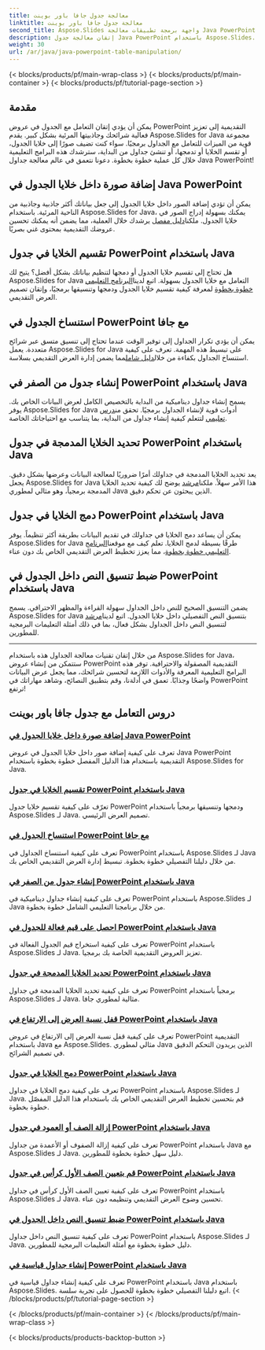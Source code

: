 ```yaml
---
title: معالجة جدول جافا باور بوينت
linktitle: معالجة جدول جافا باور بوينت
second_title: Aspose.Slides واجهة برمجة تطبيقات معالجة Java PowerPoint
description: إتقان معالجة جدول Java PowerPoint باستخدام Aspose.Slides. تعلم كيفية إضافة الصور وتقسيم الخلايا وإنشاء الجداول والمزيد من خلال برامجنا التعليمية المفصلة خطوة بخطوة.
weight: 30
url: /ar/java/java-powerpoint-table-manipulation/
---
```


{< blocks/products/pf/main-wrap-class >}
{< blocks/products/pf/main-container >}
{< blocks/products/pf/tutorial-page-section >}

## مقدمة

يمكن أن يؤدي إتقان التعامل مع الجدول في عروض PowerPoint التقديمية إلى تعزيز فعالية شرائحك وجاذبيتها المرئية بشكل كبير. يقدم Aspose.Slides for Java مجموعة قوية من الميزات للتعامل مع الجداول برمجيًا. سواء كنت تضيف صورًا إلى خلايا الجدول، أو تقسم الخلايا أو تدمجها، أو تنشئ جداول من البداية، سترشدك هذه البرامج التعليمية خلال كل عملية خطوة بخطوة. دعونا نتعمق في عالم معالجة جداول Java PowerPoint!

## إضافة صورة داخل خلايا الجدول في Java PowerPoint
يمكن أن تؤدي إضافة الصور داخل خلايا الجدول إلى جعل بياناتك أكثر جاذبية وجاذبية من الناحية المرئية. باستخدام Aspose.Slides for Java، يمكنك بسهولة إدراج الصور في خلايا الجدول. ملكنا[دليل مفصل](./add-image-inside-table-cells-java-powerpoint/) يرشدك خلال العملية، مما يضمن أنه يمكنك تحسين عروضك التقديمية بمحتوى غني بصريًا.

## تقسيم الخلايا في جدول PowerPoint باستخدام Java
 هل تحتاج إلى تقسيم خلايا الجدول أو دمجها لتنظيم بياناتك بشكل أفضل؟ يتيح لك Aspose.Slides for Java التعامل مع خلايا الجدول بسهولة. اتبع لدينا[البرنامج التعليمي خطوة بخطوة](./split-cells-powerpoint-table-java/) لمعرفة كيفية تقسيم خلايا الجدول ودمجها وتنسيقها برمجيًا، وإتقان تصميم العرض التقديمي.

## استنساخ الجدول في PowerPoint مع جافا
 يمكن أن يؤدي تكرار الجداول إلى توفير الوقت عندما تحتاج إلى تنسيق متسق عبر شرائح متعددة. يعمل Aspose.Slides for Java على تبسيط هذه المهمة. تعرف على كيفية استنساخ الجداول بكفاءة من خلال[دليل شامل](./clone-table-powerpoint-java/)مما يضمن إدارة العرض التقديمي بسلاسة.

## إنشاء جدول من الصفر في PowerPoint باستخدام Java
يسمح إنشاء جداول ديناميكية من البداية بالتخصيص الكامل لعرض البيانات الخاص بك. يوفر Aspose.Slides for Java أدوات قوية لإنشاء الجداول برمجيًا. تحقق من[درس تعليمي](./create-table-from-scratch-powerpoint-java/) لتتعلم كيفية إنشاء جداول من البداية، بما يتناسب مع احتياجاتك الخاصة.

## تحديد الخلايا المدمجة في جدول PowerPoint باستخدام Java
 يعد تحديد الخلايا المدمجة في جداولك أمرًا ضروريًا لمعالجة البيانات وعرضها بشكل دقيق. يجعل Aspose.Slides for Java هذا الأمر سهلاً. ملكنا[مرشد](./identify-merged-cells-powerpoint-table-java/) يوضح لك كيفية تحديد الخلايا المدمجة برمجياً، وهو مثالي لمطوري Java الذين يبحثون عن تحكم دقيق.

## دمج الخلايا في جدول PowerPoint باستخدام Java
 يمكن أن يساعد دمج الخلايا في جداولك في تقديم البيانات بطريقة أكثر تنظيماً. يوفر Aspose.Slides for Java طرقًا بسيطة لدمج الخلايا. تعلم كيف مع موقعنا[البرنامج التعليمي خطوة بخطوة](./merge-cells-powerpoint-table-java/)، مما يعزز تخطيط العرض التقديمي الخاص بك دون عناء.

## ضبط تنسيق النص داخل الجدول في PowerPoint باستخدام Java
يضمن التنسيق الصحيح للنص داخل الجداول سهولة القراءة والمظهر الاحترافي. يسمح Aspose.Slides for Java بتنسيق النص التفصيلي داخل خلايا الجدول. اتبع لدينا[مرشد](./set-text-formatting-inside-table-powerpoint-java/) لتنسيق النص داخل الجداول بشكل فعال، بما في ذلك أمثلة التعليمات البرمجية للمطورين.

---

من خلال إتقان تقنيات معالجة الجداول هذه باستخدام Aspose.Slides for Java، ستتمكن من إنشاء عروض PowerPoint التقديمية المصقولة والاحترافية. توفر هذه البرامج التعليمية المعرفة والأدوات اللازمة لتحسين شرائحك، مما يجعل عرض البيانات واضحًا وجذابًا. تعمق في أدلةنا، وقم بتطبيق النصائح، وشاهد مهاراتك في PowerPoint ترتفع!
## دروس التعامل مع جدول جافا باور بوينت
### [إضافة صورة داخل خلايا الجدول في Java PowerPoint](./add-image-inside-table-cells-java-powerpoint/)
تعرف على كيفية إضافة صور داخل خلايا الجدول في عروض Java PowerPoint التقديمية باستخدام هذا الدليل المفصل خطوة بخطوة باستخدام Aspose.Slides for Java.
### [تقسيم الخلايا في جدول PowerPoint باستخدام Java](./split-cells-powerpoint-table-java/)
تعرّف على كيفية تقسيم خلايا جدول PowerPoint ودمجها وتنسيقها برمجياً باستخدام Aspose.Slides لـ Java. تصميم العرض الرئيسي.
### [استنساخ الجدول في PowerPoint مع جافا](./clone-table-powerpoint-java/)
تعرف على كيفية استنساخ الجداول في PowerPoint باستخدام Aspose.Slides لـ Java من خلال دليلنا التفصيلي خطوة بخطوة. تبسيط إدارة العرض التقديمي الخاص بك.
### [إنشاء جدول من الصفر في PowerPoint باستخدام Java](./create-table-from-scratch-powerpoint-java/)
تعرف على كيفية إنشاء جداول ديناميكية في PowerPoint باستخدام Aspose.Slides لـ Java من خلال برنامجنا التعليمي الشامل خطوة بخطوة.
### [احصل على قيم فعالة للجدول في PowerPoint باستخدام Java](./get-effective-values-table-powerpoint-java/)
تعرف على كيفية استخراج قيم الجدول الفعالة في PowerPoint باستخدام Aspose.Slides لـ Java. تعزيز العروض التقديمية الخاصة بك برمجيا.
### [تحديد الخلايا المدمجة في جدول PowerPoint باستخدام Java](./identify-merged-cells-powerpoint-table-java/)
تعرف على كيفية تحديد الخلايا المدمجة في جداول PowerPoint برمجياً باستخدام Aspose.Slides لـ Java. مثالية لمطوري جافا.
### [قفل نسبة العرض إلى الارتفاع في PowerPoint باستخدام Java](./lock-aspect-ratio-powerpoint-java/)
تعرف على كيفية قفل نسبة العرض إلى الارتفاع في عروض PowerPoint التقديمية باستخدام Java مع Aspose.Slides. مثالي لمطوري Java الذين يريدون التحكم الدقيق في تصميم الشرائح.
### [دمج الخلايا في جدول PowerPoint باستخدام Java](./merge-cells-powerpoint-table-java/)
تعرف على كيفية دمج الخلايا في جداول PowerPoint باستخدام Aspose.Slides لـ Java. قم بتحسين تخطيط العرض التقديمي الخاص بك باستخدام هذا الدليل المفصّل خطوة بخطوة.
### [إزالة الصف أو العمود في جدول PowerPoint باستخدام Java](./remove-row-column-powerpoint-table-java/)
تعرف على كيفية إزالة الصفوف أو الأعمدة من جداول PowerPoint باستخدام Java مع Aspose.Slides لـ Java. دليل سهل خطوة بخطوة للمطورين.
### [قم بتعيين الصف الأول كرأس في جدول PowerPoint باستخدام Java](./set-first-row-header-powerpoint-table-java/)
تعرف على كيفية تعيين الصف الأول كرأس في جداول PowerPoint باستخدام Aspose.Slides لـ Java. تحسين وضوح العرض التقديمي وتنظيمه دون عناء.
### [ضبط تنسيق النص داخل الجدول في PowerPoint باستخدام Java](./set-text-formatting-inside-table-powerpoint-java/)
تعرف على كيفية تنسيق النص داخل جداول PowerPoint باستخدام Aspose.Slides لـ Java. دليل خطوة بخطوة مع أمثلة التعليمات البرمجية للمطورين.
### [إنشاء جداول قياسية في PowerPoint باستخدام Java](./create-standard-tables-powerpoint-java/)
تعرف على كيفية إنشاء جداول قياسية في PowerPoint باستخدام Java باستخدام Aspose.Slides. اتبع دليلنا التفصيلي خطوة بخطوة للحصول على تجربة سلسة.
{< /blocks/products/pf/tutorial-page-section >}

{< /blocks/products/pf/main-container >}
{< /blocks/products/pf/main-wrap-class >}

{< blocks/products/products-backtop-button >}
